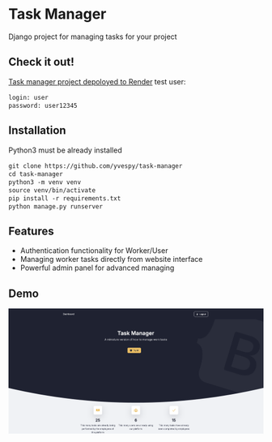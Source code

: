 # Task Manager

Django project for managing tasks for your project

## Check it out!

[Task manager project depoloyed to Render](https://task-manager-bkt2.onrender.com/)
test user:

```shell
login: user
password: user12345
```

## Installation

Python3 must be already installed

```shell
git clone https://github.com/yvespy/task-manager
cd task-manager
python3 -m venv venv
source venv/bin/activate
pip install -r requirements.txt
python manage.py runserver
```

## Features

* Authentication functionality for Worker/User
* Managing worker tasks directly from website interface
* Powerful admin panel for advanced managing

## Demo
![Website Interface](main_page.png)
